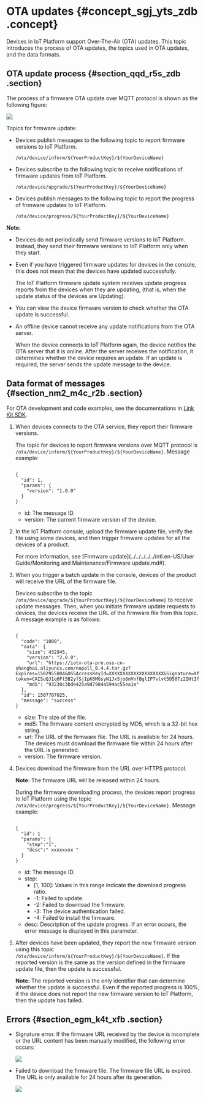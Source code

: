 # OTA updates {#concept_sgj_yts_zdb .concept}

Devices in IoT Platform support Over-The-Air \(OTA\) updates. This topic introduces the process of OTA updates, the topics used in OTA updates, and the data formats.

## OTA update process {#section_qqd_r5s_zdb .section}

The process of a firmware OTA update over MQTT protocol is shown as the following figure:

![](http://static-aliyun-doc.oss-cn-hangzhou.aliyuncs.com/assets/img/14288/155073404511336_en-US.png)

Topics for firmware update:

-   Devices publish messages to the following topic to report firmware versions to IoT Platform.

    ```
    /ota/device/inform/${YourProductKey}/${YourDeviceName}
    ```

-   Devices subscribe to the following topic to receive notifications of firmware updates from IoT Platform.

    ```
    /ota/device/upgrade/${YourProductKey}/${YourDeviceName}
    ```

-   Devices publish messages to the following topic to report the progress of firmware updates to IoT Platform.

    ```
    /ota/device/progress/${YourProductKey}/${YourDeviceName}
    ```


**Note:** 

-   Devices do not periodically send firmware versions to IoT Platform. Instead, they send their firmware versions to IoT Platform only when they start.
-   Even if you have triggered firmware updates for devices in the console, this does not mean that the devices have updated successfully.

    The IoT Platform firmware update system receives update progress reports from the devices when they are updating, \(that is, when the update status of the devices are Updating\).

-   You can view the device firmware version to check whether the OTA update is successful.
-   An offline device cannot receive any update notifications from the OTA server.

    When the device connects to IoT Platform again, the device notifies the OTA server that it is online. After the server receives the notification, it determines whether the device requires an update. If an update is required, the server sends the update message to the device.


## Data format of messages {#section_nm2_m4c_r2b .section}

For OTA development and code examples, see the documentations in [Link Kit SDK](https://www.alibabacloud.com/help/product/93051.htm).

1.  When devices connects to the OTA service, they report their firmware versions.

    The topic for devices to report firmware versions over MQTT protocol is `/ota/device/inform/${YourProductKey}/${YourDeviceName}`. Message example:

    ```
    
    {
      "id": 1,
      "params": {
        "version": "1.0.0"
      }
    }
    ```

    -   id: The message ID.
    -   version: The current firmware version of the device.
2.  In the IoT Platform console, upload the firmware update file, verify the file using some devices, and then trigger firmware updates for all the devices of a product.

    For more information, see [Firmware update](../../../../../intl.en-US/User Guide/Monitoring and Maintenance/Firmware update.md#).

3.  When you trigger a batch update in the console, devices of the product will receive the URL of the firmware file.

    Devices subscribe to the topic `/ota/device/upgrade/${YourProductKey}/${YourDeviceName}` to receive update messages. Then, when you initiate firmware update requests to devices, the devices receive the URL of the firmware file from this topic. A message example is as follows:

    ```
    
    {
      "code": "1000",
      "data": {
        "size": 432945,
        "version": "2.0.0",
        "url": "https://iotx-ota-pre.oss-cn-shanghai.aliyuncs.com/nopoll_0.4.4.tar.gz?    Expires=1502955804&OSSAccessKeyId=XXXXXXXXXXXXXXXXXXXX&Signature=XfgJu7P6DWWejstKJgXJEH0qAKU%3D&security-  token=CAISuQJ1q6Ft5B2yfSjIpK6MGsyN1Jx5jo6mVnfBglIPTvlvt5D50Tz2IHtIf3NpAusdsv03nWxT7v4flqFyTINVAEvYZJOPKGrGR0DzDbDasumZsJbo4f%2FMQBqEaXPS2MvVfJ%2BzLrf0ceusbFbpjzJ6xaCAGxypQ12iN%2B%2Fr6%2F5gdc9FcQSkL0B8ZrFsKxBltdUROFbIKP%2BpKWSKuGfLC1dysQcO1wEP4K%2BkkMqH8Uic3h%2Boy%2BgJt8H2PpHhd9NhXuV2WMzn2%2FdtJOiTknxR7ARasaBqhelc4zqA%2FPPlWgAKvkXba7aIoo01fV4jN5JXQfAU8KLO8tRjofHWmojNzBJAAPpYSSy3Rvr7m5efQrrybY1lLO6iZy%2BVio2VSZDxshI5Z3McKARWct06MWV9ABA2TTXXOi40BOxuq%2B3JGoABXC54TOlo7%2F1wTLTsCUqzzeIiXVOK8CfNOkfTucMGHkeYeCdFkm%2FkADhXAnrnGf5a4FbmKMQph2cKsr8y8UfWLC6IzvJsClXTnbJBMeuWIqo5zIynS1pm7gf%2F9N3hVc6%2BEeIk0xfl2tycsUpbL2FoaGk6BAF8hWSWYUXsv59d5Uk%3D",
        "md5": "93230c3bde425a9d7984a594ac55ea1e"
      },
      "id": 1507707025,
      "message": "success"
    }
    ```

    -   size: The size of the file.
    -   md5: The firmware content encrypted by MD5, which is a 32-bit hex string.
    -   url: The URL of the firmware file. The URL is available for 24 hours. The devices must download the firmware file within 24 hours after the URL is generated.
    -   version: The firmware version.
4.  Devices download the firmware from the URL over HTTPS protocol.

    **Note:** The firmware URL will be released within 24 hours.

    During the firmware downloading process, the devices report progress to IoT Platform using the topic `/ota/device/progress/${YourProductKey}/${YourDeviceName}`. Message example:

    ```
    
    {
      "id": 1
      "params": {
        "step":"1", 
        "desc":" xxxxxxxx "
      }   
    }
    ```

    -   id: The message ID.
    -   step:
        -   \[1, 100\]: Values in this range indicate the download progress ratio.
        -   -1: Failed to update.
        -   -2: Failed to download the firmware.
        -   -3: The device authentication failed.
        -   -4: Failed to install the firmware.
    -   desc: Description of the update progress. If an error occurs, the error message is displayed in this parameter.
5.  After devices have been updated, they report the new firmware version using this topic `/ota/device/inform/${YourProductKey}/${YourDeviceName}`. If the reported version is the same as the version defined in the firmware update file, then the update is successful.

    **Note:** The reported version is the only identifier that can determine whether the update is successful. Even if the reported progress is 100%, if the device does not report the new firmware version to IoT Platform, then the update has failed.


## Errors {#section_egm_k4t_xfb .section}

-   Signature error. If the firmware URL received by the device is incomplete or the URL content has been manually modified, the following error occurs:

    ![](http://static-aliyun-doc.oss-cn-hangzhou.aliyuncs.com/assets/img/14288/155073404535716_en-US.png)

-   Failed to download the firmware file. The firmware file URL is expired. The URL is only available for 24 hours after its generation.

    ![](http://static-aliyun-doc.oss-cn-hangzhou.aliyuncs.com/assets/img/14288/155073404635717_en-US.png)


